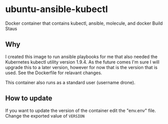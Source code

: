 # ubuntu-ansible-kubectl
Docker container that contains kubectl, ansible, molecule, and docker
Build Staus


## Why
I created this image to run ansible playbooks for me that also needed the Kubernetes kubectl utility version 1.9.4.  As the future comes I'm sure I will upgrade this to a later version, however for now that is the version that is used.  See the Dockerfile for relavant changes.

This container also runs as a standard user (username drone).

## How to update
If you want to update the version of the container edit the "env.env" file.  Change the exported value of `VERSION`
